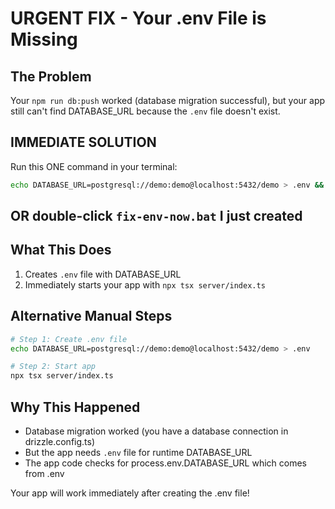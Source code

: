 # URGENT FIX - Your .env File is Missing

## The Problem
Your `npm run db:push` worked (database migration successful), but your app still can't find DATABASE_URL because the `.env` file doesn't exist.

## IMMEDIATE SOLUTION

Run this ONE command in your terminal:

```bash
echo DATABASE_URL=postgresql://demo:demo@localhost:5432/demo > .env && npx tsx server/index.ts
```

## OR double-click `fix-env-now.bat` I just created

## What This Does
1. Creates `.env` file with DATABASE_URL
2. Immediately starts your app with `npx tsx server/index.ts`

## Alternative Manual Steps
```bash
# Step 1: Create .env file
echo DATABASE_URL=postgresql://demo:demo@localhost:5432/demo > .env

# Step 2: Start app
npx tsx server/index.ts
```

## Why This Happened
- Database migration worked (you have a database connection in drizzle.config.ts)
- But the app needs `.env` file for runtime DATABASE_URL
- The app code checks for process.env.DATABASE_URL which comes from .env

Your app will work immediately after creating the .env file!
